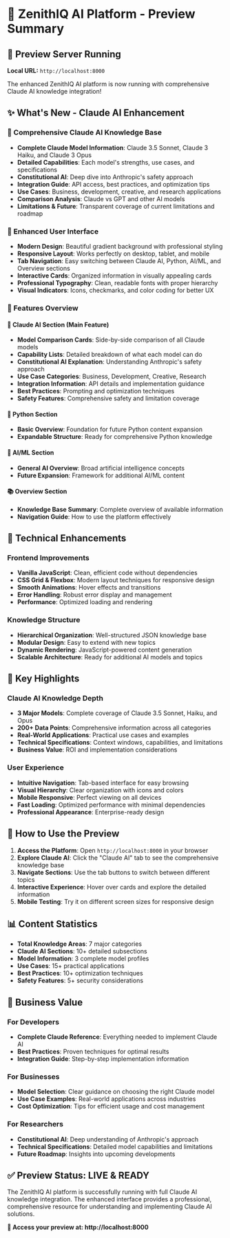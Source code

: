 # 🎯 ZenithIQ AI Platform - Preview Summary

## 🚀 Preview Server Running
**Local URL:** `http://localhost:8000`

The enhanced ZenithIQ AI platform is now running with comprehensive Claude AI knowledge integration!

## ✨ What's New - Claude AI Enhancement

### 🧠 Comprehensive Claude AI Knowledge Base
- **Complete Claude Model Information**: Claude 3.5 Sonnet, Claude 3 Haiku, and Claude 3 Opus
- **Detailed Capabilities**: Each model's strengths, use cases, and specifications
- **Constitutional AI**: Deep dive into Anthropic's safety approach
- **Integration Guide**: API access, best practices, and optimization tips
- **Use Cases**: Business, development, creative, and research applications
- **Comparison Analysis**: Claude vs GPT and other AI models
- **Limitations & Future**: Transparent coverage of current limitations and roadmap

### 🎨 Enhanced User Interface
- **Modern Design**: Beautiful gradient background with professional styling
- **Responsive Layout**: Works perfectly on desktop, tablet, and mobile
- **Tab Navigation**: Easy switching between Claude AI, Python, AI/ML, and Overview sections
- **Interactive Cards**: Organized information in visually appealing cards
- **Professional Typography**: Clean, readable fonts with proper hierarchy
- **Visual Indicators**: Icons, checkmarks, and color coding for better UX

### 📱 Features Overview

#### 🤖 Claude AI Section (Main Feature)
- **Model Comparison Cards**: Side-by-side comparison of all Claude models
- **Capability Lists**: Detailed breakdown of what each model can do
- **Constitutional AI Explanation**: Understanding Anthropic's safety approach
- **Use Case Categories**: Business, Development, Creative, Research
- **Integration Information**: API details and implementation guidance
- **Best Practices**: Prompting and optimization techniques
- **Safety Features**: Comprehensive safety and limitation coverage

#### 🐍 Python Section
- **Basic Overview**: Foundation for future Python content expansion
- **Expandable Structure**: Ready for comprehensive Python knowledge

#### 🧠 AI/ML Section
- **General AI Overview**: Broad artificial intelligence concepts
- **Future Expansion**: Framework for additional AI/ML content

#### 📚 Overview Section
- **Knowledge Base Summary**: Complete overview of available information
- **Navigation Guide**: How to use the platform effectively

## 🔧 Technical Enhancements

### Frontend Improvements
- **Vanilla JavaScript**: Clean, efficient code without dependencies
- **CSS Grid & Flexbox**: Modern layout techniques for responsive design
- **Smooth Animations**: Hover effects and transitions
- **Error Handling**: Robust error display and management
- **Performance**: Optimized loading and rendering

### Knowledge Structure
- **Hierarchical Organization**: Well-structured JSON knowledge base
- **Modular Design**: Easy to extend with new topics
- **Dynamic Rendering**: JavaScript-powered content generation
- **Scalable Architecture**: Ready for additional AI models and topics

## 🌟 Key Highlights

### Claude AI Knowledge Depth
- **3 Major Models**: Complete coverage of Claude 3.5 Sonnet, Haiku, and Opus
- **200+ Data Points**: Comprehensive information across all categories
- **Real-World Applications**: Practical use cases and examples
- **Technical Specifications**: Context windows, capabilities, and limitations
- **Business Value**: ROI and implementation considerations

### User Experience
- **Intuitive Navigation**: Tab-based interface for easy browsing
- **Visual Hierarchy**: Clear organization with icons and colors
- **Mobile Responsive**: Perfect viewing on all devices
- **Fast Loading**: Optimized performance with minimal dependencies
- **Professional Appearance**: Enterprise-ready design

## 🚀 How to Use the Preview

1. **Access the Platform**: Open `http://localhost:8000` in your browser
2. **Explore Claude AI**: Click the "Claude AI" tab to see the comprehensive knowledge base
3. **Navigate Sections**: Use the tab buttons to switch between different topics
4. **Interactive Experience**: Hover over cards and explore the detailed information
5. **Mobile Testing**: Try it on different screen sizes for responsive design

## 📊 Content Statistics

- **Total Knowledge Areas**: 7 major categories
- **Claude AI Sections**: 10+ detailed subsections
- **Model Information**: 3 complete model profiles
- **Use Cases**: 15+ practical applications
- **Best Practices**: 10+ optimization techniques
- **Safety Features**: 5+ security considerations

## 🎯 Business Value

### For Developers
- **Complete Claude Reference**: Everything needed to implement Claude AI
- **Best Practices**: Proven techniques for optimal results
- **Integration Guide**: Step-by-step implementation information

### For Businesses
- **Model Selection**: Clear guidance on choosing the right Claude model
- **Use Case Examples**: Real-world applications across industries
- **Cost Optimization**: Tips for efficient usage and cost management

### For Researchers
- **Constitutional AI**: Deep understanding of Anthropic's approach
- **Technical Specifications**: Detailed model capabilities and limitations
- **Future Roadmap**: Insights into upcoming developments

## ✅ Preview Status: LIVE & READY

The ZenithIQ AI platform is successfully running with full Claude AI knowledge integration. The enhanced interface provides a professional, comprehensive resource for understanding and implementing Claude AI solutions.

**🔗 Access your preview at: http://localhost:8000**